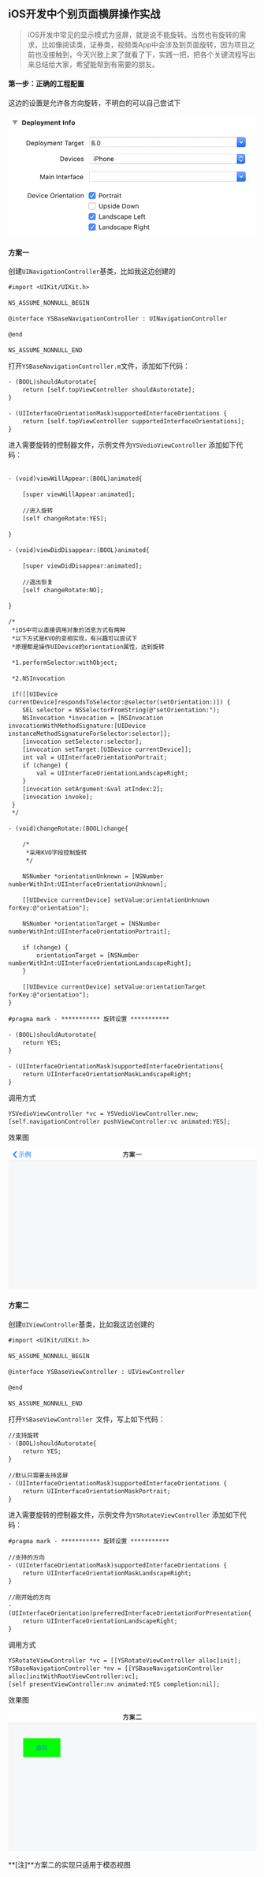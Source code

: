## iOS开发中个别页面横屏操作实战

>iOS开发中常见的显示模式为竖屏，就是说不能旋转。当然也有旋转的需求，比如像阅读类，证券类，视频类App中会涉及到页面旋转，因为项目之前也没接触到，今天兴致上来了就看了下，实践一把，把各个关键流程写出来总结给大家，希望能帮到有需要的朋友。

#### 第一步：正确的工程配置

这边的设置是允许各方向旋转，不明白的可以自己尝试下

![](img/工程配置.png)

#### 方案一

创建`UINavigationController`基类，比如我这边创建的

```
#import <UIKit/UIKit.h>

NS_ASSUME_NONNULL_BEGIN

@interface YSBaseNavigationController : UINavigationController

@end

NS_ASSUME_NONNULL_END

```

打开`YSBaseNavigationController.m`文件，添加如下代码：

```
- (BOOL)shouldAutorotate{
    return [self.topViewController shouldAutorotate];
}

- (UIInterfaceOrientationMask)supportedInterfaceOrientations {
    return [self.topViewController supportedInterfaceOrientations];
}
```

进入需要旋转的控制器文件，示例文件为`YSVedioViewController`
添加如下代码：

```

- (void)viewWillAppear:(BOOL)animated{
    
    [super viewWillAppear:animated];
    
    //进入旋转
    [self changeRotate:YES];
    
}

- (void)viewDidDisappear:(BOOL)animated{
    
    [super viewDidDisappear:animated];
    
    //退出恢复
    [self changeRotate:NO];
    
}

/*
 *iOS中可以直接调用对象的消息方式有两种
 *以下方式是KVO的变相实现，有兴趣可以尝试下
 *原理都是操作UIDevice的orientation属性，达到旋转
 
 *1.performSelector:withObject;
 
 *2.NSInvocation
 
 if([[UIDevice currentDevice]respondsToSelector:@selector(setOrientation:)]) {
    SEL selector = NSSelectorFromString(@"setOrientation:");
    NSInvocation *invocation = [NSInvocation invocationWithMethodSignature:[UIDevice instanceMethodSignatureForSelector:selector]];
    [invocation setSelector:selector];
    [invocation setTarget:[UIDevice currentDevice]];
    int val = UIInterfaceOrientationPortrait;
    if (change) {
        val = UIInterfaceOrientationLandscapeRight;
    }
    [invocation setArgument:&val atIndex:2];
    [invocation invoke];
 }
 */

- (void)changeRotate:(BOOL)change{
    
    /*
     *采用KVO字段控制旋转
     */
    
    NSNumber *orientationUnknown = [NSNumber numberWithInt:UIInterfaceOrientationUnknown];
    
    [[UIDevice currentDevice] setValue:orientationUnknown forKey:@"orientation"];
    
    NSNumber *orientationTarget = [NSNumber numberWithInt:UIInterfaceOrientationPortrait];
    
    if (change) {
        orientationTarget = [NSNumber numberWithInt:UIInterfaceOrientationLandscapeRight];
    }
    
    [[UIDevice currentDevice] setValue:orientationTarget forKey:@"orientation"];
}

#pragma mark - *********** 旋转设置 ***********

- (BOOL)shouldAutorotate{
    return YES;
}

- (UIInterfaceOrientationMask)supportedInterfaceOrientations{
    return UIInterfaceOrientationMaskLandscapeRight;
}

```

调用方式

```
YSVedioViewController *vc = YSVedioViewController.new;
[self.navigationController pushViewController:vc animated:YES];
```

效果图

![](img/方案一.png)

#### 方案二

创建`UIViewController`基类，比如我这边创建的

```
#import <UIKit/UIKit.h>

NS_ASSUME_NONNULL_BEGIN

@interface YSBaseViewController : UIViewController

@end

NS_ASSUME_NONNULL_END
```

打开`YSBaseViewController `文件，写上如下代码：

```
//支持旋转
- (BOOL)shouldAutorotate{
    return YES;
}

//默认只需要支持竖屏
- (UIInterfaceOrientationMask)supportedInterfaceOrientations {
    return UIInterfaceOrientationMaskPortrait;
}
```

进入需要旋转的控制器文件，示例文件为`YSRotateViewController`
添加如下代码：

```
#pragma mark - *********** 旋转设置 ***********

//支持的方向
- (UIInterfaceOrientationMask)supportedInterfaceOrientations {
    return UIInterfaceOrientationMaskLandscapeRight;
}

//刚开始的方向
- (UIInterfaceOrientation)preferredInterfaceOrientationForPresentation{
    return UIInterfaceOrientationLandscapeRight;
}
```

调用方式

```
YSRotateViewController *vc = [[YSRotateViewController alloc]init];
YSBaseNavigationController *nv = [[YSBaseNavigationController alloc]initWithRootViewController:vc];
[self presentViewController:nv animated:YES completion:nil];
```

效果图

![](img/方案二.png)

**[注]**方案二的实现只适用于模态视图